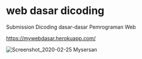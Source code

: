 # web dasar dicoding
Submission Dicoding dasar-dasar Pemrograman Web

https://mywebdasar.herokuapp.com/

![Screenshot_2020-02-25 Mysersan](https://user-images.githubusercontent.com/60083537/75234513-4f72a300-57ed-11ea-9206-36f8b71f91e2.png)
